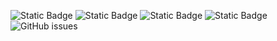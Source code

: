 ![Static Badge](https://img.shields.io/badge/blacklists-60-000000) ![Static Badge](https://img.shields.io/badge/blacklisted-2501258-cc0000) ![Static Badge](https://img.shields.io/badge/whitelisted-2244-00CC00) ![Static Badge](https://img.shields.io/badge/streaming_blacklist-28107-000000) ![GitHub issues](https://img.shields.io/github/issues/fabriziosalmi/blacklists)
